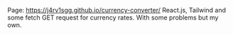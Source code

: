 Page: https://j4rv1sgg.github.io/currency-converter/
React.js, Tailwind and some fetch GET request for currency rates.
With some problems but my own.
